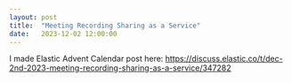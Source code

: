```yaml
---
layout: post
title:  "Meeting Recording Sharing as a Service"
date:   2023-12-02 12:00:00
---
```

I made Elastic Advent Calendar post here: https://discuss.elastic.co/t/dec-2nd-2023-meeting-recording-sharing-as-a-service/347282
